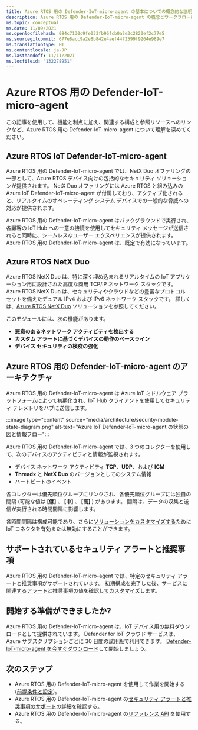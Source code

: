 ```yaml
---
title: Azure RTOS 用の Defender-IoT-micro-agent の基本についての概念的な説明
description: Azure RTOS 用の Defender-IoT-micro-agent の概念とワークフローについての基本を説明します。
ms.topic: conceptual
ms.date: 11/09/2021
ms.openlocfilehash: 084c7130c9fe033fb96fcb0a2e3c2820ef2c77e5
ms.sourcegitcommit: 677e8acc9a2e8b842e4aef4472599f9264e989e7
ms.translationtype: HT
ms.contentlocale: ja-JP
ms.lasthandoff: 11/11/2021
ms.locfileid: "132278951"
---
```

# <a name="defender-iot-micro-agent-for-azure-rtos"></a>Azure RTOS 用の Defender-IoT-micro-agent

この記事を使用して、機能と利点に加え、関連する構成と参照リソースへのリンクなど、Azure RTOS 用の Defender-IoT-micro-agent について理解を深めてください。 

## <a name="azure-rtos-iot-defender-iot-micro-agent"></a>Azure RTOS IoT Defender-IoT-micro-agent

Azure RTOS 用の Defender-IoT-micro-agent では、NetX Duo オファリングの一部として、Azure RTOS デバイス向けの包括的なセキュリティ ソリューションが提供されます。 NetX Duo オファリングには Azure RTOS と組み込みの Azure IoT Defender-IoT-micro-agent が付属しており、アクティブ化されると、リアルタイムのオペレーティング システム デバイスでの一般的な脅威への対応が提供されます。

Azure RTOS 用の Defender-IoT-micro-agent はバックグラウンドで実行され、各顧客の IoT Hub への一意の接続を使用してセキュリティ メッセージが送信されると同時に、シームレスなユーザー エクスペリエンスが提供されます。 Azure RTOS 用の Defender-IoT-micro-agent は、既定で有効になっています。  

## <a name="azure-rtos-netx-duo"></a>Azure RTOS NetX Duo

Azure RTOS NetX Duo は、特に深く埋め込まれるリアルタイムの IoT アプリケーション用に設計された高度な商用 TCP/IP ネットワーク スタックです。 Azure RTOS NetX Duo は、セキュリティやクラウドなどの豊富なプロトコル セットを備えたデュアル IPv4 および IPv6 ネットワーク スタックです。 詳しくは、[Azure RTOS NetX Duo](/azure/rtos/netx-duo/) ソリューションを参照してください。

このモジュールには、次の機能があります。

- **悪意のあるネットワーク アクティビティを検出する**
- **カスタム アラートに基づくデバイスの動作のベースライン**
- **デバイス セキュリティの検疫の強化**

## <a name="defender-iot-micro-agent-for-azure-rtos-architecture"></a>Azure RTOS 用の Defender-IoT-micro-agent のアーキテクチャ

Azure RTOS 用の Defender-IoT-micro-agent は Azure IoT ミドルウェア プラットフォームによって初期化され、IoT Hub クライアントを使用してセキュリティ テレメトリをハブに送信します。

:::image type="content" source="media/architecture/security-module-state-diagram.png" alt-text="Azure IoT Defender-IoT-micro-agent の状態の図と情報フロー":::

Azure RTOS 用の Defender-IoT-micro-agent では、3 つのコレクターを使用して、次のデバイスのアクティビティと情報が監視されます。
- デバイス ネットワーク アクティビティ **TCP**、**UDP**、および **ICM**
- **Threadx** と **NetX Duo** のバージョンとしてのシステム情報
- ハートビートのイベント

各コレクターは優先順位グループにリンクされ、各優先順位グループには独自の間隔 (可能な値は **[低]** 、 **[中]** 、 **[高]** ) があります。 間隔は、データの収集と送信が実行される時間間隔に影響します。

各時間間隔は構成可能であり、さらに[ソリューションをカスタマイズする](how-to-azure-rtos-security-module.md)ために IoT コネクタを有効または無効にすることができます。 

## <a name="supported-security-alerts-and-recommendations"></a>サポートされているセキュリティ アラートと推奨事項

Azure RTOS 用の Defender-IoT-micro-agent では、特定のセキュリティ アラートと推奨事項がサポートされています。 初期構成を完了した後、サービスに[関連するアラートと推奨事項の値を確認してカスタマイズ](concept-rtos-security-alerts-recommendations.md)します。

## <a name="ready-to-begin"></a>開始する準備ができましたか?

Azure RTOS 用の Defender-IoT-micro-agent は、IoT デバイス用の無料ダウンロードとして提供されています。 Defender for IoT クラウド サービスは、Azure サブスクリプションごとに 30 日間の試用版で利用できます。 [Defender-IoT-micro-agent を今すぐダウンロード](https://github.com/azure-rtos/azure-iot-preview/releases)して開始しましょう。 

## <a name="next-steps"></a>次のステップ

- Azure RTOS 用の Defender-IoT-micro-agent を使用して作業を開始する ([前提条件と設定](quickstart-azure-rtos-security-module.md))。
- Azure RTOS 用の Defender-IoT-micro-agent の[セキュリティ アラートと推奨事項のサポート](concept-rtos-security-alerts-recommendations.md)の詳細を確認する。 
- Azure RTOS 用の Defender-IoT-micro-agent の[リファレンス API](azure-rtos-security-module-api.md) を使用する。
